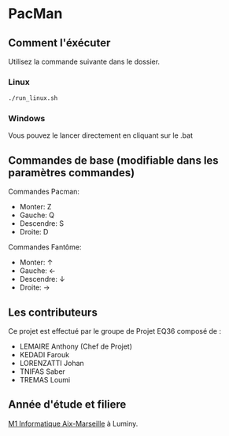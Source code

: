 # PacMan

## Comment l'éxécuter
Utilisez la commande suivante dans le dossier.
### Linux

```bash
./run_linux.sh
```
### Windows

Vous pouvez le lancer directement en cliquant sur le .bat

## Commandes de base (modifiable dans les paramètres commandes)

Commandes Pacman:
* Monter: Z
* Gauche: Q
* Descendre: S
* Droite: D

Commandes Fantôme:
* Monter: ↑
* Gauche: ←
* Descendre: ↓
* Droite: →

## Les contributeurs
Ce projet est effectué par le groupe de Projet EQ36 composé de :
- LEMAIRE Anthony (Chef de Projet)
- KEDADI Farouk
- LORENZATTI Johan
- TNIFAS Saber
- TREMAS Loumi


## Année d'étude et filiere
[M1 Informatique Aix-Marseille](https://formations.univ-amu.fr/ME5SIN.html) à Luminy.
